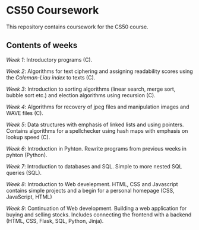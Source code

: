 # CS50 Coursework

This repository contains coursework for the CS50 course.

## Contents of weeks

*Week 1*: Introductory programs (C).

*Week 2*: Algorithms for text ciphering and assigning readability scores using the *Coleman-Liau index* to texts (C).

*Week 3*: Introduction to sorting algorithms (linear search, merge sort, bubble sort etc.) and election algorithms using recursion (C).

*Week 4*: Algorithms for recovery of jpeg files and manipulation images and WAVE files (C).

*Week 5*: Data structures with emphasis of linked lists and using pointers. 
Contains algorithms for a spellchecker using hash maps with emphasis on lookup speed (C).

*Week 6*: Introduction in Pyhton. Rewrite programs from previous weeks in pyhton (Python).

*Week 7*: Introduction to databases and SQL. Simple to more nested SQL queries (SQL).

*Week 8*: Introduction to Web develepment. HTML, CSS and Javascript contains simple projects and a begin for a personal homepage (CSS, JavaScript, HTML)

*Week 9*: Continuation of Web development. Building a web application for buying and selling stocks. Includes connecting the frontend with a backend (HTML, CSS, Flask, SQL, Python, Jinja).
